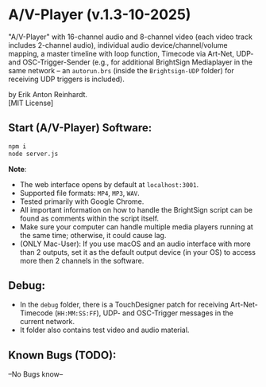 # A/V-Player (v.1.3-10-2025)

"A/V-Player" with 16-channel audio and 8-channel video (each video track includes 2-channel audio), individual audio device/channel/volume mapping, a master timeline with loop function, Timecode via Art-Net, UDP- and OSC-Trigger-Sender (e.g., for additional BrightSign Mediaplayer in the same network – an `autorun.brs` (inside the `Brightsign-UDP` folder) for receiving UDP triggers is included).

by Erik Anton Reinhardt.<br>
[MIT License]

## Start (A/V-Player) Software:

```bash
npm i
node server.js
```

**Note**: <br>

- The web interface opens by default at `localhost:3001`.
- Supported file formats: `MP4`, `MP3`, `WAV`.
- Tested primarily with Google Chrome.
- All important information on how to handle the BrightSign script can be found as comments within the script itself.
- Make sure your computer can handle multiple media players running at the same time; otherwise, it could cause lag.
- (ONLY Mac-User): If you use macOS and an audio interface with more than 2 outputs, set it as the default output device (in your OS) to access more then 2 channels in the software.

## Debug:

- In the `debug` folder, there is a TouchDesigner patch for receiving Art-Net-Timecode (`HH:MM:SS:FF`), UDP- and OSC-Trigger messages in the current network.
- It folder also contains test video and audio material.

## Known Bugs (TODO):

–No Bugs know–
